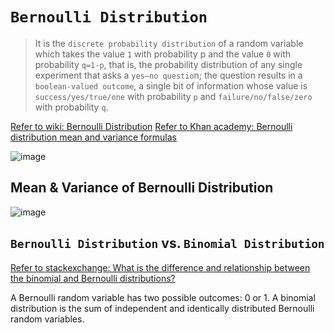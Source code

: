 # `Bernoulli Distribution`
> It is the `discrete probability distribution` of a random variable which takes the value `1` with probability p and the value `0` with probability `q=1-p`, that is, the probability distribution of any single experiment that asks a `yes–no questio`n; 
the question results in a `boolean-valued outcome`, a single bit of information whose value is `success/yes/true/one` with probability `p` and `failure/no/false/zero` with probability `q`.


[Refer to wiki: Bernoulli Distribution](https://www.wikiwand.com/en/Bernoulli_distribution)
[Refer to Khan academy: Bernoulli distribution mean and variance formulas](https://www.khanacademy.org/math/statistics-probability/random-variables-stats-library/modal/v/bernoulli-distribution-mean-and-variance-formulas)

![image](https://user-images.githubusercontent.com/14041622/44710379-9b506900-aade-11e8-9410-97f7272fd91d.png)

## Mean & Variance of Bernoulli Distribution
![image](https://user-images.githubusercontent.com/14041622/44710538-ecf8f380-aade-11e8-83fc-5675a6272461.png)



## `Bernoulli Distribution` vs. `Binomial Distribution`
[Refer to stackexchange: What is the difference and relationship between the binomial and Bernoulli distributions?](https://math.stackexchange.com/questions/838107/what-is-the-difference-and-relationship-between-the-binomial-and-bernoulli-distr/838122)

A Bernoulli random variable has two possible outcomes: 0 or 1. A binomial distribution is the sum of independent and identically distributed Bernoulli random variables.